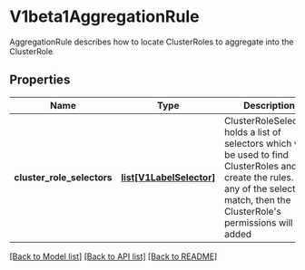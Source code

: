 # V1beta1AggregationRule

AggregationRule describes how to locate ClusterRoles to aggregate into the ClusterRole

## Properties
Name | Type | Description | Notes
------------ | ------------- | ------------- | -------------
**cluster_role_selectors** | [**list[V1LabelSelector]**](V1LabelSelector.md) | ClusterRoleSelectors holds a list of selectors which will be used to find ClusterRoles and create the rules. If any of the selectors match, then the ClusterRole&#39;s permissions will be added | [optional] 

[[Back to Model list]](../README.md#documentation-for-models) [[Back to API list]](../README.md#documentation-for-api-endpoints) [[Back to README]](../README.md)


